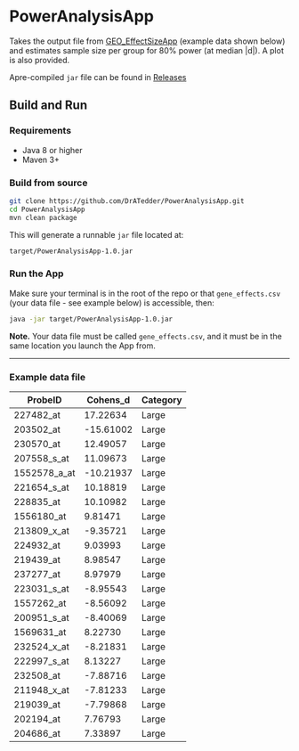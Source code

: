 # PowerAnalysisApp

Takes the output file from [GEO_EffectSizeApp](https://github.com/DrATedder/GEO_EffectSizeApp) (example data shown below) and estimates sample size per group for 80% power (at median |d|). A plot is also provided.

Apre-compiled `jar` file can be found in [Releases](https://github.com/DrATedder/PowerAnalysisApp/releases)


## Build and Run
### Requirements
 - Java 8 or higher
 - Maven 3+

### Build from source
```bash
git clone https://github.com/DrATedder/PowerAnalysisApp.git
cd PowerAnalysisApp
mvn clean package
```

This will generate a runnable `jar` file located at:

```bash
target/PowerAnalysisApp-1.0.jar
```

### Run the App
Make sure your terminal is in the root of the repo or that `gene_effects.csv` (your data file - see example below) is accessible, then:

```bash
java -jar target/PowerAnalysisApp-1.0.jar
```

**Note.** Your data file must be called `gene_effects.csv`, and it must be in the same location you launch the App from.

---

### Example data file

| ProbeID       | Cohens_d | Category |
|---------------|----------|----------|
| 227482_at     | 17.22634 | Large    |
| 203502_at     | -15.61002| Large    |
| 230570_at     | 12.49057 | Large    |
| 207558_s_at   | 11.09673 | Large    |
| 1552578_a_at  | -10.21937| Large    |
| 221654_s_at   | 10.18819 | Large    |
| 228835_at     | 10.10982 | Large    |
| 1556180_at    | 9.81471  | Large    |
| 213809_x_at   | -9.35721 | Large    |
| 224932_at     | 9.03993  | Large    |
| 219439_at     | 8.98547  | Large    |
| 237277_at     | 8.97979  | Large    |
| 223031_s_at   | -8.95543 | Large    |
| 1557262_at    | -8.56092 | Large    |
| 200951_s_at   | -8.40069 | Large    |
| 1569631_at    | 8.22730  | Large    |
| 232524_x_at   | -8.21831 | Large    |
| 222997_s_at   | 8.13227  | Large    |
| 232508_at     | -7.88716 | Large    |
| 211948_x_at   | -7.81233 | Large    |
| 219039_at     | -7.79868 | Large    |
| 202194_at     | 7.76793  | Large    |
| 204686_at     | 7.33897  | Large    |


